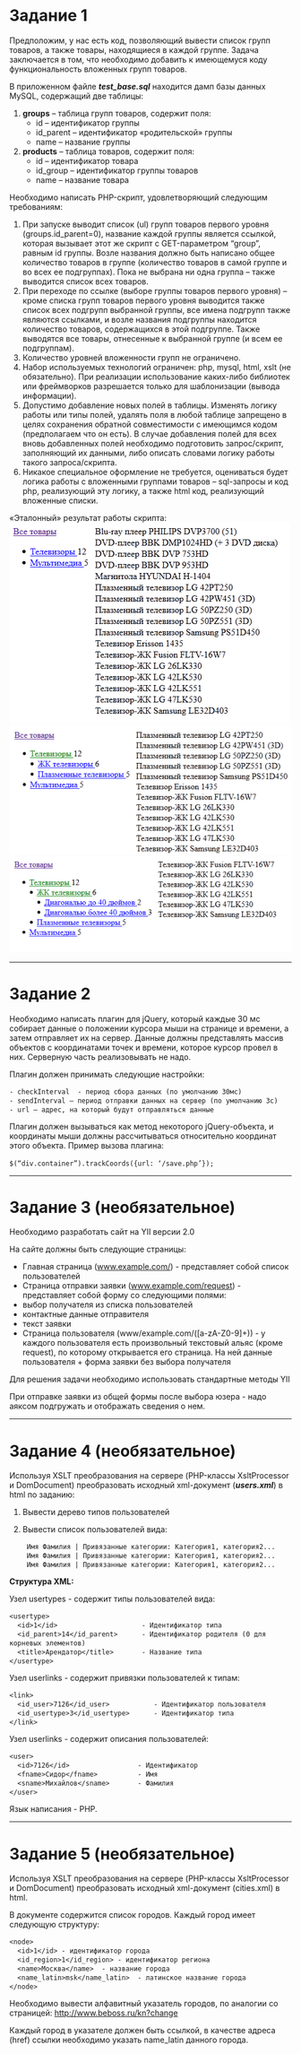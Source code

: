 # Задание 1
Предположим, у нас есть код, позволяющий вывести список групп товаров, а также товары, находящиеся в каждой группе. Задача заключается в том, что необходимо добавить к имеющемуся коду функциональность вложенных групп товаров.

В приложенном файле ***test_base.sql*** находится дамп базы данных MySQL, содержащий две таблицы:

1.	**groups** – таблица групп товаров, содержит поля:
    - id – идентификатор группы
    - id_parent – идентификатор «родительской» группы
    - name – название группы
2.	**products** – таблица товаров, содержит  поля:
    - id – идентификатор товара
    - id_group – идентификатор группы товаров
    - name – название товара


Необходимо написать PHP-скрипт, удовлетворяющий следующим требованиям:
1.	При запуске выводит список (ul) групп товаров первого уровня (groups.id_parent=0), название каждой группы является ссылкой, которая вызывает этот же скрипт с GET-параметром “group”, равным id группы. Возле названия должно быть написано общее количество товаров в группе (количество товаров в самой группе и во всех ее подгруппах). Пока не выбрана ни одна группа – также выводится список всех товаров.
2.	При переходе по ссылке (выборе группы товаров первого уровня) – кроме списка групп товаров первого уровня выводится также список всех подгрупп выбранной группы, все имена подгрупп также являются ссылками, и возле названия подгруппы находится количество товаров, содержащихся в этой подгруппе. Также выводятся все товары, отнесенные к выбранной группе (и всем ее подгруппам). 
3.	Количество уровней вложенности групп не ограничено.
4.	Набор используемых технологий ограничен: php, mysql, html, xslt (не обязательно). При реализации использование каких-либо библиотек или фреймворков разрешается только для шаблонизации (вывода информации).
5.	Допустимо добавление новых полей в таблицы. Изменять  логику работы или типы полей, удалять поля в любой таблице запрещено в целях сохранения обратной совместимости с имеющимся кодом (предполагаем что он есть). В случае добавления полей для всех вновь добавленных полей необходимо подготовить запрос/скрипт, заполняющий их данными, либо описать словами логику работы такого запроса/скрипта. 
6.	Никакое специальное оформление не требуется, оцениваться будет логика работы с вложенными группами товаров – sql-запросы и код php, реализующий эту логику, а также html код, реализующий вложенные списки.
 

«Эталонный» результат работы скрипта:
![Example Program Result Part 1](/img/task1-img-1.png)
![Example Program Result Part 2](/img/task1-img-2.png)
![Example Program Result Part 3](/img/task1-img-3.png)

---

# Задание 2

Необходимо написать плагин для  jQuery, который каждые 30 мс собирает данные о положении курсора мыши на странице и времени, а затем отправляет их на сервер. Данные должны представлять массив объектов с координатами точек и времени, которое курсор провел в них. Серверную часть реализовывать не надо.

Плагин должен принимать следующие настройки:

    - checkInterval  - период сбора данных (по умолчанию 30мс)
    - sendInterval – период отправки данных на сервер (по умолчанию 3с)
    - url – адрес, на который будут отправляться данные 

Плагин должен вызываться как метод некоторого jQuery-объекта, и координаты мыши должны рассчитываться относительно координат этого объекта. Пример вызова плагина:

```$(“div.container”).trackCoords({url: ‘/save.php’});```

---

# Задание 3 (необязательное)
Необходимо разработать сайт на YII версии 2.0

На сайте должны быть следующие страницы:
- Главная страница (www.example.com/) - представляет собой список пользователей
- Страница отправки заявки (www.example.com/request) - представляет собой форму со следующими полями: 
- выбор получателя из списка пользователей 
- контактные данные отправителя 
- текст заявки
- Страница пользователя (www/example.com/([a-zA-Z0-9]+)) - у каждого пользователя есть произвольный текстовый альяс (кроме request), по которому открывается его страница. На ней данные пользователя + форма заявки без выбора получателя

Для решения задачи необходимо использовать стандартные методы YII

При отправке заявки из общей формы после выбора юзера - надо аяксом подгружать и отображать сведения о нем.

---

# Задание 4 (необязательное)

Используя XSLT преобразования на сервере (PHP-классы XsltProcessor и DomDocument) преобразовать исходный xml-документ 
(***users.xml***) в html по заданию:

1) Вывести дерево типов пользователей
2) Вывести список пользователей вида:

        Имя Фамилия | Привязанные категории: Категория1, категория2...
        Имя Фамилия | Привязанные категории: Категория1, категория2...
        Имя Фамилия | Привязанные категории: Категория1, категория2...
    
    
**Структура XML:**

Узел usertypes - содержит типы пользователей вида:

    <usertype>
      <id>1</id>                     - Идентификатор типа
      <id_parent>14</id_parent>		 - Идентификатор родителя (0 для корневых элементов)
      <title>Арендатор</title>  	 - Название типа
    </usertype>

Узел userlinks - содержит привязки пользователей к типам:

    <link>
      <id_user>7126</id_user>        	- Идентификатор пользователя
      <id_usertype>3</id_usertype>    	- Идентификатор типа
    </link>
    
Узел userlinks - содержит описания пользователей:

    <user>
      <id>7126</id>            		- Идентификатор
      <fname>Сидор</fname>        	- Имя
      <sname>Михайлов</sname>    	- Фамилия
    </user>
    
Язык написания - PHP.

---

# Задание 5 (необязательное)

Используя XSLT преобразования на сервере (PHP-классы XsltProcessor и DomDocument) преобразовать исходный xml-документ (cities.xml) в html.

В документе содержится список городов. Каждый город имеет следующую структуру:

    <node>
      <id>1</id> - идентификатор города
      <id_region>1</id_region> - идентификатор региона
      <name>Москва</name>  - название города
      <name_latin>msk</name_latin>  - латинское название города
    </node>

Необходимо вывести алфавитный указатель городов, по аналогии со страницей:
http://www.beboss.ru/kn?change

Каждый город в указателе должен быть ссылкой, в качестве адреса (href) ссылки необходимо указать name_latin данного города.



